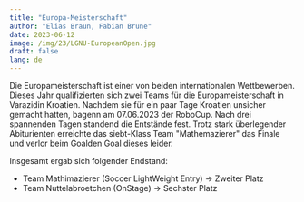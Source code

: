 ```yaml
---
title: "Europa-Meisterschaft"
author: "Elias Braun, Fabian Brune"
date: 2023-06-12
image: /img/23/LGNU-EuropeanOpen.jpg
draft: false
lang: de
---
```


Die Europameisterschaft ist einer von beiden internationalen
Wettbewerben. Dieses Jahr qualifizierten sich zwei Teams
für die Europameisterschaft in Varazidin Kroatien. 
Nachdem sie für ein paar Tage Kroatien unsicher gemacht hatten, bagenn 
am 07.06.2023 der RoboCup. Nach drei spannenden Tagen standend die Entstände
fest. 
Trotz stark überlegender Abiturienten erreichte das siebt-Klass Team
"Mathemazierer" das Finale und verlor beim Goalden Goal dieses leider.

Insgesamt ergab sich folgender Endstand:

 - Team Mathimazierer (Soccer LightWeight Entry) &rarr; Zweiter Platz
 - Team Nuttelabroetchen (OnStage) &rarr; Sechster Platz
